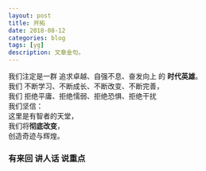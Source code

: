 ```yaml
---
layout: post
title: 开拓
date: 2018-08-12
categories: blog
tags: [yg]
description: 文章金句。
---
```


我们注定是一群 追求卓越、自强不息、奋发向上 的 **时代英雄**。<br>
我们 不断学习、不断成长、不断改变、不断完善，<br>
我们 拒绝平庸、拒绝懦弱、拒绝恐惧、拒绝干扰<br>
我们坚信：<br>
这里是有智者的天堂，<br>
我们将**彻底改变**，<br>
创造奇迹与辉煌。


### 有来回 讲人话 说重点
